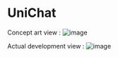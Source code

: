 # UniChat

Concept art view :
![image](https://github.com/HugoTby/UniChat/assets/97984737/a52f31a4-abbb-4ebd-882f-a37b6bdc3824)

Actual development view :
![image](https://github.com/HugoTby/UniChat/assets/97984737/a391bd53-7614-46e4-bd4f-d98e8eb04d2b)
